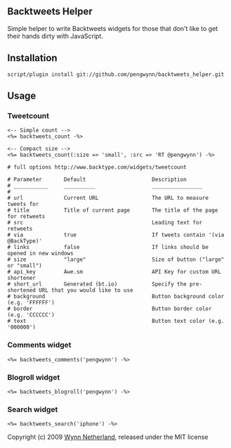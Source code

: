 ## Backtweets Helper

Simple helper to write Backtweets widgets for those that don't like to get their hands dirty with JavaScript.

## Installation

    script/plugin install git://github.com/pengwynn/backtweets_helper.git

## Usage

### Tweetcount

    <-- Simple count -->
    <%= backtweets_count -%>
    
    <-- Compact size -->
    <%= backtweets_count(:size => 'small', :src => 'RT @pengwynn') -%>
    
    # full options http://www.backtype.com/widgets/tweetcount
    
    # Parameter       Default                     Description
    # ___________     __________                  ________________
    #
    # url             Current URL                 The URL to measure tweets for
    # title           Title of current page       The title of the page for retweets
    # src                                         Leading text for retweets
    # via             true                        If tweets contain '(via @BackType)'
    # links           false                       If links should be opened in new windows
    # size            "large"                     Size of button ("large" or "small")
    # api_key         Awe.sm                      API Key for custom URL shortener
    # short_url       Generated (bt.io)           Specify the pre-shortened URL that you would like to use
    # background                                  Button background color (e.g. 'FFFFFF')
    # border                                      Button border color (e.g. 'CCCCCC')
    # text                                        Button text color (e.g. '000000')
    
### Comments widget

    <%= backtweets_comments('pengwynn') -%>
    
### Blogroll widget

    <%= backtweets_blogroll('pengwynn') -%>
    
### Search widget

    <%= backtweets_search('iphone') -%>


Copyright (c) 2009 [Wynn Netherland](http://wynnnetherland.com), released under the MIT license
